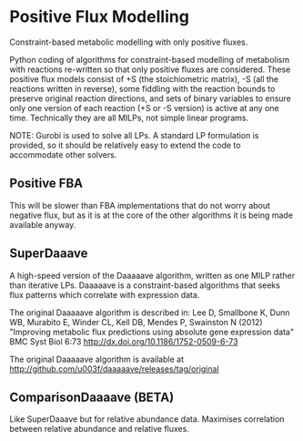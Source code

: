 # Positive Flux Modelling
Constraint-based metabolic modelling with only positive fluxes.

Python coding of algorithms for constraint-based modelling of metabolism with reactions re-written so that only positive fluxes are considered. These positive flux models consist of +S (the stoichiometric matrix), -S (all the reactions written in reverse), some fiddling with the reaction bounds to preserve original reaction directions, and sets of binary variables to ensure only one version of each reaction (+S or -S version) is active at any one time. Technically they are all MILPs, not simple linear programs.

NOTE: Gurobi is used to solve all LPs. A standard LP formulation is provided, so it should be relatively easy to extend the code to accommodate other solvers.

## Positive FBA

This will be slower than FBA implementations that do not worry about negative flux, but as it is at the core of the other algorithms it is being made available anyway.


## SuperDaaave

A high-speed version of the Daaaaave algorithm, written as one MILP rather than iterative LPs.
Daaaaave is a constraint-based algorithms that seeks flux patterns which correlate with expression data.

The original Daaaaave algorithm is described in:
Lee D, Smallbone K, Dunn WB, Murabito E, Winder CL, Kell DB, Mendes P, Swainston N (2012) "Improving metabolic flux predictions using absolute gene expression data" BMC Syst Biol 6:73
http://dx.doi.org/10.1186/1752-0509-6-73
  
The original Daaaaave algorithm is available at http://github.com/u003f/daaaaave/releases/tag/original

## ComparisonDaaaave (BETA)

Like SuperDaaave but for relative abundance data. Maximises correlation between relative abundance and relative fluxes.
